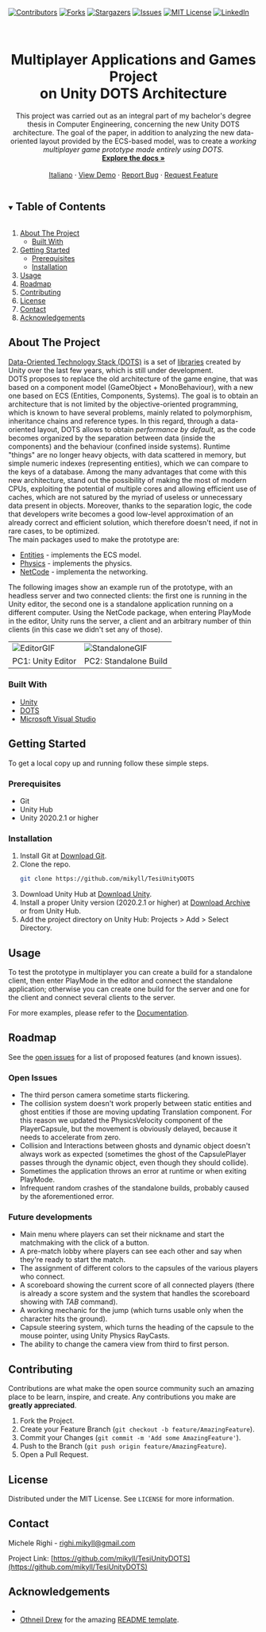 
<!--
*** Thanks for checking out the Best-README-Template. If you have a suggestion
*** that would make this better, please fork the repo and create a pull request
*** or simply open an issue with the tag "enhancement".
*** Thanks again! Now go create something AMAZING! :D
***
***
***
*** To avoid retyping too much info. Do a search and replace for the following:
*** github_username, repo_name, twitter_handle, email, project_title, project_description
-->



<!-- PROJECT SHIELDS -->
<!--
*** I'm using markdown "reference style" links for readability.
*** Reference links are enclosed in brackets [ ] instead of parentheses ( ).
*** See the bottom of this document for the declaration of the reference variables
*** for contributors-url, forks-url, etc. This is an optional, concise syntax you may use.
*** https://www.markdownguide.org/basic-syntax/#reference-style-links
-->

[![Contributors][contributors-shield]][contributors-url]
[![Forks][forks-shield]][forks-url]
[![Stargazers][stars-shield]][stars-url]
[![Issues][issues-shield]][issues-url]
[![MIT License][license-shield]][license-url]
[![LinkedIn][linkedin-shield]][linkedin-url]




<!-- PROJECT LOGO -->
<br />
<p align="center">
  <!--<a href="https://github.com/mikyll/TesiUnityDOTS">
    <img src="images/logo.png" alt="Logo" width="80" height="80">
  </a>-->

  <h1 align="center">Multiplayer Applications and Games Project<br/>on Unity DOTS Architecture</h1>

  <p align="center">
    This project was carried out as an integral part of my bachelor's degree thesis in Computer Engineering, concerning the new Unity DOTS architecture. The goal of the paper, in addition to analyzing the new data-oriented layout provided by the ECS-based model, was to create a <i>working multiplayer game prototype made entirely using DOTS.</i>
    <br />
    <a href="https://github.com/mikyll/TesiUnityDOTS/blob/main/Documentation/Prototype%20Documentation.md"><strong>Explore the docs »</strong></a>
    <br />
    <br />
	<a href="https://github.com/mikyll/TesiUnityDOTS/blob/main/README.it.md">Italiano</a>
	·
    <a href="https://github.com/mikyll/TesiUnityDOTS">View Demo</a>
    ·
    <a href="https://github.com/mikyll/TesiUnityDOTS/issues">Report Bug</a>
    ·
    <a href="https://github.com/mikyll/TesiUnityDOTS/issues">Request Feature</a>
  </p>
</p>



<!-- TABLE OF CONTENTS -->
<details open="open">
  <summary><h2 style="display: inline-block">Table of Contents</h2></summary>
  <ol>
    <li>
      <a href="#about-the-project">About The Project</a>
      <ul>
        <li><a href="#built-with">Built With</a></li>
      </ul>
    </li>
    <li>
      <a href="#getting-started">Getting Started</a>
      <ul>
        <li><a href="#prerequisites">Prerequisites</a></li>
        <li><a href="#installation">Installation</a></li>
      </ul>
    </li>
    <li><a href="#usage">Usage</a></li>
    <li><a href="#roadmap">Roadmap</a></li>
    <li><a href="#contributing">Contributing</a></li>
    <li><a href="#license">License</a></li>
    <li><a href="#contact">Contact</a></li>
    <li><a href="#acknowledgements">Acknowledgements</a></li>
  </ol>
</details>



<!-- ABOUT THE PROJECT -->
## About The Project

[Data-Oriented Technology Stack (DOTS)](https://unity.com/dots) is a set of 
[libraries](https://unity.com/dots/packages) created by Unity over the last few years, which is still under 
development.<br/>
DOTS proposes to replace the old architecture of the game engine, that was based on a component model
(GameObject + MonoBehaviour), with a new one based on ECS (Entities, Components, Systems). The goal is to
obtain an architecture that is not limited by the objective-oriented programming, which is known to have
several problems, mainly related to polymorphism, inheritance chains and reference types. In this regard,
through a data-oriented layout, DOTS allows to obtain *performance by default*, as the code becomes
organized by the separation between data (inside the components) and the behaviour (confined inside systems).
Runtime "things" are no longer heavy objects, with data scattered in memory, but simple numeric indexes
(representing entities), which we can compare to the keys of a database. Among the many advantages that come
with this new architecture, stand out the possibility of making the most of modern CPUs, exploiting the 
potential of multiple cores and allowing efficient use of caches, which are not satured by the myriad of
useless or unnecessary data present in objects. Moreover, thanks to the separation logic, the code that
developers write becomes a good low-level approximation of an already correct and efficient solution, which
therefore doesn't need, if not in rare cases, to be optimized.<br/>
The main packages used to make the prototype are:
* [Entities](https://docs.unity3d.com/Packages/com.unity.entities@0.17) - implements the ECS model.
* [Physics](https://docs.unity3d.com/Packages/com.unity.physics@0.6) - implements the physics.
* [NetCode](https://docs.unity3d.com/Packages/com.unity.netcode@0.6) - implementa the networking.

The following images show an example run of the prototype, with an headless server and two connected clients: the first one is running in the Unity editor, the second one is a standalone application running on a different computer. Using the NetCode package, when entering PlayMode in the editor, Unity runs the server, a client and an arbitrary number of thin clients (in this case we didn't set any of those).
<table style="border: none">
  <tr>
    <td><img src="https://github.com/mikyll/TesiUnityDOTS/blob/main/Documentation/Images/GIF_Editor_Prototype.gif" alt="EditorGIF"/></td>
    <td><img src="https://github.com/mikyll/TesiUnityDOTS/blob/main/Documentation/Images/GIF_AppStandalone_Prototype.gif" alt="StandaloneGIF"/></td>
  </tr>
  <tr>
    <td>PC1: Unity Editor</td>
    <td>PC2: Standalone Build</td>
  </tr>
</table>


### Built With

* [Unity](https://unity.com/)
* [DOTS](https://unity.com/dots)
* [Microsoft Visual Studio](https://visualstudio.microsoft.com/)



<!-- GETTING STARTED -->
## Getting Started

To get a local copy up and running follow these simple steps.

### Prerequisites

* Git
* Unity Hub
* Unity 2020.2.1 or higher

### Installation

1. Install Git at [Download Git](https://git-scm.com/download).
2. Clone the repo.
   ```sh
   git clone https://github.com/mikyll/TesiUnityDOTS
   ```
3. Download Unity Hub at [Download Unity](https://unity3d.com/get-unity/download).
4. Install a proper Unity version (2020.2.1 or higher) at [Download Archive](https://unity3d.com/get-unity/download/archive) or from Unity Hub.
5. Add the project directory on Unity Hub: Projects > Add > Select Directory.



<!-- USAGE EXAMPLES -->
## Usage

To test the prototype in multiplayer you can create a build for a standalone client, then enter PlayMode in the editor and connect the standalone application; otherwise you can create one build for the server and one for the client and connect several clients to the server.

For more examples, please refer to the [Documentation](https://github.com/mikyll/TesiUnityDOTS/blob/main/Documentation/Prototype%20Documentation.md).



<!-- ROADMAP -->
## Roadmap

See the [open issues](https://github.com/mikyll/TesiUnityDOTS/issues) for a list of proposed features (and known issues).

### Open Issues
* The third person camera sometime starts flickering.
* The collision system doesn't work properly between static entities and ghost entities if those are moving updating Translation component. For this reason we updated the PhysicsVelocity component of the PlayerCapsule, but the movement is obviously delayed, because it needs to accelerate from zero.
* Collision and Interactions between ghosts and dynamic object doesn't always work as expected (sometimes the ghost of the CapsulePlayer passes through the dynamic object, even though they should collide).
* Sometimes the application throws an error at runtime or when exiting PlayMode.
* Infrequent random crashes of the standalone builds, probably caused by the aforementioned error.

### Future developments
* Main menu where players can set their nickname and start the matchmaking with the click of a button.
* A pre-match lobby where players can see each other and say when they're ready to start the match.
* The assignment of different colors to the capsules of the various players who connect.
* A scoreboard showing the current score of all connected players (there is already a score system and the system that handles the scoreboard showing with *TAB* command).
* A working mechanic for the jump (which turns usable only when the character hits the ground).
* Capsule steering system, which turns the heading of the capsule to the mouse pointer, using Unity Physics RayCasts.
* The ability to change the camera view from third to first person.


<!-- CONTRIBUTING -->
## Contributing

Contributions are what make the open source community such an amazing place to be learn, inspire, and create. Any contributions you make are **greatly appreciated**.

1. Fork the Project.
2. Create your Feature Branch (`git checkout -b feature/AmazingFeature`).
3. Commit your Changes (`git commit -m 'Add some AmazingFeature'`).
4. Push to the Branch (`git push origin feature/AmazingFeature`).
5. Open a Pull Request.



<!-- LICENSE -->
## License

Distributed under the MIT License. See `LICENSE` for more information.



<!-- CONTACT -->
## Contact

Michele Righi - <!-- [@twitter_handle](https://twitter.com/twitter_handle) - -->righi.mikyll@gmail.com

Project Link: [https://github.com/mikyll/TesiUnityDOTS](https://github.com/mikyll/TesiUnityDOTS)



<!-- ACKNOWLEDGEMENTS -->
## Acknowledgements

<!--* My co-rapporteur [Andrea Garbugli]() for the thesis topic and for the support and help in drafting the paper. -->
* []()
* [Othneil Drew](https://github.com/othneildrew) for the amazing [README template](https://github.com/othneildrew/Best-README-Template).





<!-- MARKDOWN LINKS & IMAGES -->
<!-- https://www.markdownguide.org/basic-syntax/#reference-style-links -->
[contributors-shield]: https://img.shields.io/github/contributors/mikyll/TesiUnityDOTS
[contributors-url]: https://github.com/mikyll/TesiUnityDOTS/graphs/contributors
[forks-shield]: https://img.shields.io/github/forks/mikyll/TesiUnityDOTS
[forks-url]: https://github.com/mikyll/TesiUnityDOTS/network/members
[stars-shield]: https://img.shields.io/github/stars/mikyll/TesiUnityDOTS
[stars-url]: https://github.com/mikyll/TesiUnityDOTS/stargazers
[issues-shield]: https://img.shields.io/github/issues/mikyll/TesiUnityDOTS
[issues-url]: https://github.com/mikyll/TesiUnityDOTS/issues
[license-shield]: https://img.shields.io/github/license/mikyll/TesiUnityDOTS
[license-url]: https://github.com/mikyll/TesiUnityDOTS/blob/master/LICENSE
[linkedin-shield]: https://img.shields.io/badge/-LinkedIn-black.svg?style=for-the-badge&logo=linkedin&colorB=555
[linkedin-url]: https://www.linkedin.com/in/michele-righi-095283195/?locale=en_US
